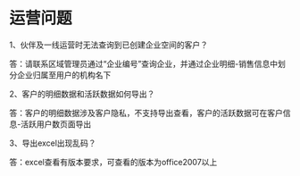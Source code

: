 # 运营问题

1、伙伴及一线运营时无法查询到已创建企业空间的客户？

答：请联系区域管理员通过“企业编号”查询企业，并通过企业明细-销售信息中划分企业归属至用户的机构名下

2、客户的明细数据和活跃数据如何导出？

答：客户的明细数据涉及客户隐私，不支持导出查看，客户的活跃数据可在客户信息-活跃用户数页面导出

3、导出excel出现乱码？

答：excel查看有版本要求，可查看的版本为office2007以上
